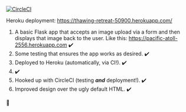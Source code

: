 [![CircleCI](https://img.shields.io/circleci/project/github/Ampretuzo/the_data_incubator_demo/master.svg)](https://circleci.com/gh/Ampretuzo/the_data_incubator_demo/tree/master)

Heroku deployment: <https://thawing-retreat-50900.herokuapp.com/>


1. A basic Flask app that accepts an image upload via a form and then displays that image back to the user. Like this: <https://pacific-atoll-2556.herokuapp.com> :heavy_check_mark:
1. Some testing that ensures the app works as desired. :heavy_check_mark:
1. Deployed to Heroku (automatically, via CI!). :heavy_check_mark:
1. :heavy_check_mark:
1. Hooked up with CircleCI (testing ***and*** deployment!). :heavy_check_mark:
1. Improved design over the ugly default HTML. :heavy_check_mark:

:clap:
